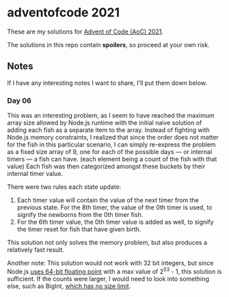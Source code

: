 # adventofcode 2021

These are my solutions for [Advent of Code (AoC) 2021](https://adventofcode.com/2021).

The solutions in this repo contain **spoilers**, so proceed at your own risk.

## Notes

If I have any interesting notes I want to share, I'll put them down below.

### Day 06
This was an interesting problem, as I seem to have reached the maximum array size allowed by Node.js runtime with the initial naive solution of adding each fish as a separate item to the array. Instead of fighting with Node.js memory constraints, I realized that since the order does not matter for the fish in this particular scenario, I can simply re-express the problem as a fixed size array of 9, one for each of the possible days &mdash; or internal timers &mdash; a fish can have. (each element being a count of the fish with that value) Each fish was then categorized amongst these buckets by their internal timer value.

There were two rules each state update:

1. Each timer value will contain the value of the next timer from the previous state. For the 8th timer, the value of the 0th timer is used, to signify the newborns from the 0th timer fish.
1. For the 6th timer value, the 0th timer value is added as well, to signify the timer reset for fish that have given birth.

This solution not only solves the memory problem, but also produces a relatively fast result.

Another note: This solution would not work with 32 bit integers, but since Node.js [uses 64-bit floating point](https://developer.mozilla.org/en-US/docs/Web/JavaScript/Data_structures#number_type) with a max value of 2<sup>53</sup> - 1, this solution is sufficient. If the counts were larger, I would need to look into something else, such as BigInt, [which has no size limit](https://tc39.es/ecma262/#sec-ecmascript-language-types-bigint-type).

